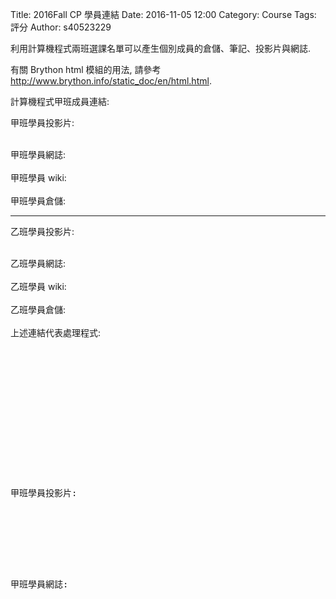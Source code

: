 Title: 2016Fall CP 學員連結
Date: 2016-11-05 12:00
Category: Course
Tags: 評分
Author: s40523229

利用計算機程式兩班選課名單可以產生個別成員的倉儲、筆記、投影片與網誌.

<!-- PELICAN_END_SUMMARY -->

有關 Brython html 模組的用法, 請參考 <a href="http://www.brython.info/static_doc/en/html.html">http://www.brython.info/static_doc/en/html.html</a>.

計算機程式甲班成員連結:

<!-- 導入 Brython 標準程式庫 -->
<script type="text/javascript" 
    src="https://cdn.rawgit.com/brython-dev/brython/master/www/src/brython_dist.js">
</script>

<!-- 啟動 Brython -->
<script>
window.onload=function(){
brython(1);
}
</script>

<!-- 以下利用 Brython 程式執行檔案讀取與比對流程 -->
<!-- 假如需要用圖型表示數字, 則利用 canvas 繪圖 -->
<!-- <canvas id="plotarea" width="600" height="400"></canvas> -->

甲班學員投影片:

<div id="container1"></div>

<script type="text/python3" id="script1">
from browser import document, html
container1 = document['container1']
adata = open("./../users/a.txt").read()
alist = adata.splitlines()
n = 0
for stud_num in alist:
    mlink = html.A(stud_num, href="http://s"+str(stud_num)+".github.io/2016fallcp_hw")
    mlink += " | "
    n = n +1
    if n%8 == 0:
        mlink += html.BR()
    container1 <= mlink
</script>

<br />
甲班學員網誌:

<div id="container2"></div>

<script type="text/python3" id="script2">
from browser import document, html
from script1 import alist
container2 = document['container2']
n = 0
for stud_num in alist:
    mlink = html.A(stud_num, href="http://s"+str(stud_num)+".github.io/2016fallcp_hw/blog")
    mlink += " | "
    n = n +1
    if n%8 == 0:
        mlink += html.BR()
    container2 <= mlink
</script>

<br />
甲班學員 wiki:

<div id="container3"></div>

<script type="text/python3" id="script3">
from browser import document, html
from script1 import alist
container3 = document['container3']
n = 0
for stud_num in alist:
    mlink = html.A(stud_num, href="http://github.com/s"+str(stud_num)+"/2016fallcp_hw/wiki")
    mlink += " | "
    n = n +1
    if n%8 == 0:
        mlink += html.BR()
    container3 <= mlink
</script>

<br />
甲班學員倉儲:

<div id="container4"></div>

<script type="text/python3" id="script4">
from browser import document, html
from script1 import alist
container4 = document['container4']
n = 0
for stud_num in alist:
    mlink = html.A(stud_num, href="http://github.com/s"+str(stud_num)+"/2016fallcp_hw")
    mlink += " | "
    n = n +1
    if n%8 == 0:
        mlink += html.BR()
    container4 <= mlink
</script>

<hr>

乙班學員投影片:

<div id="container5"></div>

<script type="text/python3" id="script5">
from browser import document, html
container5 = document['container5']
adata = open("./../users/b.txt").read()
alist = adata.splitlines()
n = 0
for stud_num in alist:
    mlink = html.A(stud_num, href="http://s"+str(stud_num)+".github.io/2016fallcp_hw")
    mlink += " | "
    n = n +1
    if n%8 == 0:
        mlink += html.BR()
    container5 <= mlink
</script>

<br />
乙班學員網誌:

<div id="container6"></div>

<script type="text/python3" id="script6">
from browser import document, html
from script5 import alist
container6 = document['container6']
n = 0
for stud_num in alist:
    mlink = html.A(stud_num, href="http://s"+str(stud_num)+".github.io/2016fallcp_hw/blog")
    mlink += " | "
    n = n +1
    if n%8 == 0:
        mlink += html.BR()
    container6 <= mlink
</script>

<br />
乙班學員 wiki:

<div id="container7"></div>

<script type="text/python3" id="script7">
from browser import document, html
from script5 import alist
container7 = document['container7']
n = 0
for stud_num in alist:
    mlink = html.A(stud_num, href="http://github.com/s"+str(stud_num)+"/2016fallcp_hw/wiki")
    mlink += " | "
    n = n +1
    if n%8 == 0:
        mlink += html.BR()
    container7 <= mlink
</script>

<br />
乙班學員倉儲:

<div id="container8"></div>

<script type="text/python3" id="script8">
from browser import document, html
from script5 import alist
container8 = document['container8']
n = 0
for stud_num in alist:
    mlink = html.A(stud_num, href="http://github.com/s"+str(stud_num)+"/2016fallcp_hw")
    mlink += " | "
    n = n +1
    if n%8 == 0:
        mlink += html.BR()
    container8 <= mlink
</script>

<br />
上述連結代表處理程式:

<pre class="brush: python">
<!-- 導入 Brython 標準程式庫 -->
<script type="text/javascript" 
    src="https://cdn.rawgit.com/brython-dev/brython/master/www/src/brython_dist.js">
</script>

<!-- 啟動 Brython -->
<script>
window.onload=function(){
brython(1);
}
</script>

<!-- 以下利用 Brython 程式執行檔案讀取與比對流程 -->
<!-- 假如需要用圖型表示數字, 則利用 canvas 繪圖 -->
<!-- <canvas id="plotarea" width="600" height="400"></canvas> -->

甲班學員投影片:

<div id="container1"></div>

<script type="text/python3" id="script1">
from browser import document, html
container1 = document['container1']
adata = open("./../users/a.txt").read()
alist = adata.splitlines()
n = 0
for stud_num in alist:
    mlink = html.A(stud_num, href="http://s"+str(stud_num)+".github.io/2016fallcp_hw")
    mlink += " | "
    n = n +1
    if n%8 == 0:
        mlink += html.BR()
    container1 <= mlink
</script>

<br />
甲班學員網誌:

<div id="container2"></div>

<script type="text/python3" id="script2">
from browser import document, html
# 學員選課名單直接從 id 為 script1 的程式段中導入
from script1 import alist
container2 = document['container2']
n = 0
for stud_num in alist:
    mlink = html.A(stud_num, href="http://s"+str(stud_num)+".github.io/2016fallcp_hw/blog")
    mlink += " | "
    n = n +1
    if n%8 == 0:
        mlink += html.BR()
    container2 <= mlink
</script>
</pre>